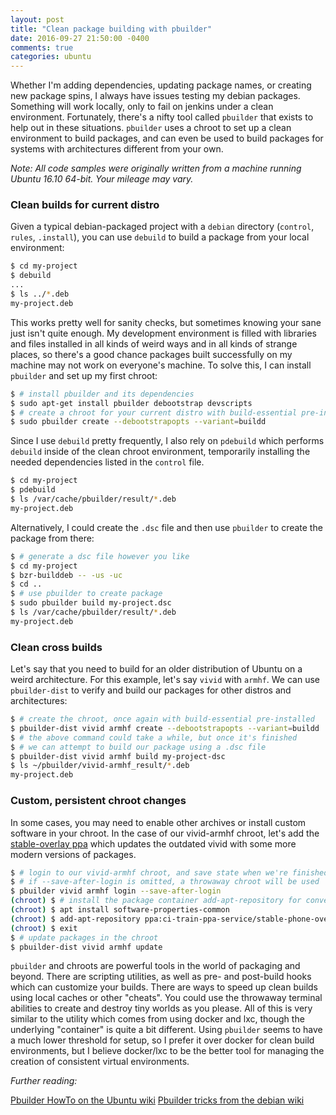 ```yaml
---
layout: post
title: "Clean package building with pbuilder"
date: 2016-09-27 21:50:00 -0400
comments: true
categories: ubuntu
---
```


Whether I'm adding dependencies, updating package names, or creating new package spins, I always have issues testing my debian packages. Something will work locally, only to fail on jenkins under a clean environment. Fortunately, there's a nifty tool called `pbuilder` that exists to help out in these situations. `pbuilder` uses a chroot to set up a clean environment to build packages, and can even be used to build packages for systems with architectures different from your own.

_Note: All code samples were originally written from a machine running Ubuntu 16.10 64-bit. Your mileage may vary._

### Clean builds for current distro ###

Given a typical debian-packaged project with a `debian` directory (`control`, `rules`, `.install`), you can use `debuild` to build a package from your local environment:

``` bash
$ cd my-project
$ debuild
...
$ ls ../*.deb
my-project.deb
```

This works pretty well for sanity checks, but sometimes knowing your sane just isn't quite enough. My development environment is filled with libraries and files installed in all kinds of weird ways and in all kinds of strange places, so there's a good chance packages built successfully on my machine may not work on everyone's machine. To solve this, I can install `pbuilder` and set up my first chroot:

``` bash
$ # install pbuilder and its dependencies
$ sudo apt-get install pbuilder debootstrap devscripts
$ # create a chroot for your current distro with build-essential pre-installed
$ sudo pbuilder create --debootstrapopts --variant=buildd
```

Since I use `debuild` pretty frequently, I also rely on `pdebuild` which performs `debuild` inside of the clean chroot environment, temporarily installing the needed dependencies listed in the `control` file.

``` bash
$ cd my-project
$ pdebuild
$ ls /var/cache/pbuilder/result/*.deb
my-project.deb
```

Alternatively, I could create the `.dsc` file and then use `pbuilder` to create the package from there:

``` bash
$ # generate a dsc file however you like
$ cd my-project
$ bzr-builddeb -- -us -uc
$ cd ..
$ # use pbuilder to create package
$ sudo pbuilder build my-project.dsc
$ ls /var/cache/pbuilder/result/*.deb
my-project.deb
```

### Clean cross builds ###

Let's say that you need to build for an older distribution of Ubuntu on a weird architecture. For this example, let's say `vivid` with `armhf`. We can use `pbuilder-dist` to verify and build our packages for other distros and architectures:

``` bash
$ # create the chroot, once again with build-essential pre-installed
$ pbuilder-dist vivid armhf create --debootstrapopts --variant=buildd
$ # the above command could take a while, but once it's finished
$ # we can attempt to build our package using a .dsc file
$ pbuilder-dist vivid armhf build my-project-dsc
$ ls ~/pbuilder/vivid-armhf_result/*.deb
my-project.deb
```

### Custom, persistent chroot changes ###

In some cases, you may need to enable other archives or install custom software in your chroot. In the case of our vivid-armhf chroot, let's add the [stable-overlay ppa](https://launchpad.net/~ci-train-ppa-service/+archive/ubuntu/stable-phone-overlay) which updates the outdated vivid with some more modern versions of packages.

``` bash
$ # login to our vivid-armhf chroot, and save state when we're finished
$ # if --save-after-login is omitted, a throwaway chroot will be used
$ pbuilder vivid armhf login --save-after-login
(chroot) $ # install the package container add-apt-repository for convenience
(chroot) $ apt install software-properties-common
(chroot) $ add-apt-repository ppa:ci-train-ppa-service/stable-phone-overlay
(chroot) $ exit
$ # update packages in the chroot
$ pbuilder-dist vivid armhf update
```

`pbuilder` and chroots are powerful tools in the world of packaging and beyond. There are scripting utilities, as well as pre- and post-build hooks which can customize your builds. There are ways to speed up clean builds using local caches or other "cheats". You could use the throwaway terminal abilities to create and destroy tiny worlds as you please. All of this is very similar to the utility which comes from using docker and lxc, though the underlying "container" is quite a bit different. Using `pbuilder` seems to have a much lower threshold for setup, so I prefer it over docker for clean build environments, but I believe docker/lxc to be the better tool for managing the creation of consistent virtual environments.

_Further reading:_

[Pbuilder HowTo on the Ubuntu wiki](https://wiki.ubuntu.com/PbuilderHowto)
[Pbuilder tricks from the debian wiki](https://wiki.debian.org/PbuilderTricks)
